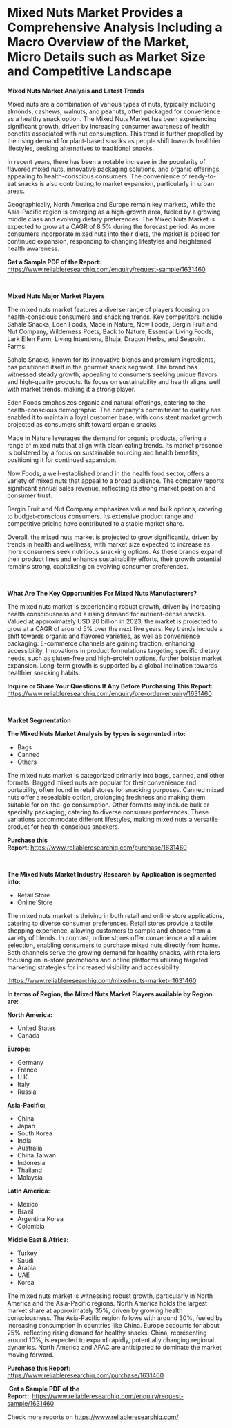 <p><h1>Mixed Nuts Market Provides a Comprehensive Analysis Including a Macro Overview of the Market, Micro Details such as Market Size and Competitive Landscape</h1></p><p><strong>Mixed Nuts Market Analysis and Latest Trends</strong></p>
<p><p>Mixed nuts are a combination of various types of nuts, typically including almonds, cashews, walnuts, and peanuts, often packaged for convenience as a healthy snack option. The Mixed Nuts Market has been experiencing significant growth, driven by increasing consumer awareness of health benefits associated with nut consumption. This trend is further propelled by the rising demand for plant-based snacks as people shift towards healthier lifestyles, seeking alternatives to traditional snacks.</p><p>In recent years, there has been a notable increase in the popularity of flavored mixed nuts, innovative packaging solutions, and organic offerings, appealing to health-conscious consumers. The convenience of ready-to-eat snacks is also contributing to market expansion, particularly in urban areas.</p><p>Geographically, North America and Europe remain key markets, while the Asia-Pacific region is emerging as a high-growth area, fueled by a growing middle class and evolving dietary preferences. The Mixed Nuts Market is expected to grow at a CAGR of 8.5% during the forecast period. As more consumers incorporate mixed nuts into their diets, the market is poised for continued expansion, responding to changing lifestyles and heightened health awareness.</p></p>
<p><strong>Get a Sample PDF of the Report:&nbsp;</strong> <a href="https://www.reliableresearchiq.com/enquiry/request-sample/1631460?utm_campaign=2251&utm_medium=2&utm_source=Github&utm_content=ia&utm_term=14022025&utm_id=mixed-nuts">https://www.reliableresearchiq.com/enquiry/request-sample/1631460</a></p>
<p>&nbsp;</p>
<p><strong>Mixed Nuts Major Market Players</strong></p>
<p><p>The mixed nuts market features a diverse range of players focusing on health-conscious consumers and snacking trends. Key competitors include Sahale Snacks, Eden Foods, Made in Nature, Now Foods, Bergin Fruit and Nut Company, Wilderness Poets, Back to Nature, Essential Living Foods, Lark Ellen Farm, Living Intentions, Bhuja, Dragon Herbs, and Seapoint Farms.</p><p>Sahale Snacks, known for its innovative blends and premium ingredients, has positioned itself in the gourmet snack segment. The brand has witnessed steady growth, appealing to consumers seeking unique flavors and high-quality products. Its focus on sustainability and health aligns well with market trends, making it a strong player.</p><p>Eden Foods emphasizes organic and natural offerings, catering to the health-conscious demographic. The company's commitment to quality has enabled it to maintain a loyal customer base, with consistent market growth projected as consumers shift toward organic snacks.</p><p>Made in Nature leverages the demand for organic products, offering a range of mixed nuts that align with clean eating trends. Its market presence is bolstered by a focus on sustainable sourcing and health benefits, positioning it for continued expansion.</p><p>Now Foods, a well-established brand in the health food sector, offers a variety of mixed nuts that appeal to a broad audience. The company reports significant annual sales revenue, reflecting its strong market position and consumer trust.</p><p>Bergin Fruit and Nut Company emphasizes value and bulk options, catering to budget-conscious consumers. Its extensive product range and competitive pricing have contributed to a stable market share.</p><p>Overall, the mixed nuts market is projected to grow significantly, driven by trends in health and wellness, with market size expected to increase as more consumers seek nutritious snacking options. As these brands expand their product lines and enhance sustainability efforts, their growth potential remains strong, capitalizing on evolving consumer preferences.</p></p>
<p>&nbsp;</p>
<p><strong>What Are The Key Opportunities For Mixed Nuts Manufacturers?</strong></p>
<p><p>The mixed nuts market is experiencing robust growth, driven by increasing health consciousness and a rising demand for nutrient-dense snacks. Valued at approximately USD 20 billion in 2023, the market is projected to grow at a CAGR of around 5% over the next five years. Key trends include a shift towards organic and flavored varieties, as well as convenience packaging. E-commerce channels are gaining traction, enhancing accessibility. Innovations in product formulations targeting specific dietary needs, such as gluten-free and high-protein options, further bolster market expansion. Long-term growth is supported by a global inclination towards healthier snacking habits.</p></p>
<p><strong>Inquire or Share Your Questions If Any Before Purchasing This Report:</strong> <a href="https://www.reliableresearchiq.com/enquiry/pre-order-enquiry/1631460?utm_campaign=2251&utm_medium=2&utm_source=Github&utm_content=ia&utm_term=14022025&utm_id=mixed-nuts">https://www.reliableresearchiq.com/enquiry/pre-order-enquiry/1631460</a></p>
<p>&nbsp;</p>
<p><strong>Market Segmentation</strong></p>
<p><strong>The Mixed Nuts Market Analysis by types is segmented into:</strong></p>
<p><ul><li>Bags</li><li>Canned</li><li>Others</li></ul></p>
<p><p>The mixed nuts market is categorized primarily into bags, canned, and other formats. Bagged mixed nuts are popular for their convenience and portability, often found in retail stores for snacking purposes. Canned mixed nuts offer a resealable option, prolonging freshness and making them suitable for on-the-go consumption. Other formats may include bulk or specialty packaging, catering to diverse consumer preferences. These variations accommodate different lifestyles, making mixed nuts a versatile product for health-conscious snackers.</p></p>
<p><strong>Purchase this Report:&nbsp;</strong><a href="https://www.reliableresearchiq.com/purchase/1631460?utm_campaign=2251&utm_medium=2&utm_source=Github&utm_content=ia&utm_term=14022025&utm_id=mixed-nuts">https://www.reliableresearchiq.com/purchase/1631460</a></p>
<p>&nbsp;</p>
<p><strong>The Mixed Nuts Market Industry Research by Application is segmented into:</strong></p>
<p><ul><li>Retail Store</li><li>Online Store</li></ul></p>
<p><p>The mixed nuts market is thriving in both retail and online store applications, catering to diverse consumer preferences. Retail stores provide a tactile shopping experience, allowing customers to sample and choose from a variety of blends. In contrast, online stores offer convenience and a wider selection, enabling consumers to purchase mixed nuts directly from home. Both channels serve the growing demand for healthy snacks, with retailers focusing on in-store promotions and online platforms utilizing targeted marketing strategies for increased visibility and accessibility.</p></p>
<p><a href="https://www.reliableresearchiq.com/mixed-nuts-market-r1631460?utm_campaign=2251&utm_medium=2&utm_source=Github&utm_content=ia&utm_term=14022025&utm_id=mixed-nuts">&nbsp;https://www.reliableresearchiq.com/mixed-nuts-market-r1631460</a></p>
<p><strong>In terms of Region, the Mixed Nuts Market Players available by Region are:</strong></p>
<p>
    <p> <strong> North America: </strong>
        <ul>
            <li>United States</li>
            <li>Canada</li>
        </ul>
        </p> 
    <p> <strong> Europe: </strong>
        <ul>
            <li>Germany</li>
            <li>France</li>
            <li>U.K.</li>
            <li>Italy</li>
            <li>Russia</li>
        </ul>
        </p> 
    <p> <strong> Asia-Pacific: </strong>
        <ul>
            <li>China</li>
            <li>Japan</li>
            <li>South Korea</li>
            <li>India</li>
            <li>Australia</li>
            <li>China Taiwan</li>
            <li>Indonesia</li>
            <li>Thailand</li>
            <li>Malaysia</li>
        </ul>
        </p> 
    <p> <strong> Latin America: </strong>
        <ul>
            <li>Mexico</li>
            <li>Brazil</li>
            <li>Argentina Korea</li>
            <li>Colombia</li>
        </ul>
        </p> 
    <p> <strong> Middle East & Africa: </strong>
        <ul>
            <li>Turkey</li>
            <li>Saudi</li>
            <li>Arabia</li>
            <li>UAE</li>
            <li>Korea</li>
        </ul>
    </p>
    </p>
<p><p>The mixed nuts market is witnessing robust growth, particularly in North America and the Asia-Pacific regions. North America holds the largest market share at approximately 35%, driven by growing health consciousness. The Asia-Pacific region follows with around 30%, fueled by increasing consumption in countries like China. Europe accounts for about 25%, reflecting rising demand for healthy snacks. China, representing around 10%, is expected to expand rapidly, potentially changing regional dynamics. North America and APAC are anticipated to dominate the market moving forward.</p></p>
<p><strong>Purchase this Report: </strong><a href="https://www.reliableresearchiq.com/purchase/1631460?utm_campaign=2251&utm_medium=2&utm_source=Github&utm_content=ia&utm_term=14022025&utm_id=mixed-nuts">https://www.reliableresearchiq.com/purchase/1631460</a></p>
<p>&nbsp;<strong>Get a Sample PDF of the Report:&nbsp;&nbsp;</strong><a href="https://www.reliableresearchiq.com/enquiry/request-sample/1631460?utm_campaign=2251&utm_medium=2&utm_source=Github&utm_content=ia&utm_term=14022025&utm_id=mixed-nuts">https://www.reliableresearchiq.com/enquiry/request-sample/1631460</a></p>
<p><strong></strong></p>
<p>Check more reports on <a href="https://www.reliableresearchiq.com/?utm_campaign=2251&utm_medium=2&utm_source=Github&utm_content=ia&utm_term=14022025&utm_id=mixed-nuts">https://www.reliableresearchiq.com/</a></p>